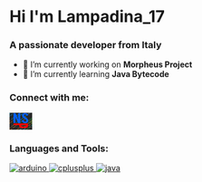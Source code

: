 <h1 align="left">Hi I'm Lampadina_17</h1>
<h3 align="left">A passionate developer from Italy</h3>

- 🔭 I’m currently working on **Morpheus Project**
- 🌱 I’m currently learning **Java Bytecode**

<h3 align="left">Connect with me:</h3>
<p align="left">
<a href="https://discord.gg/discord.gg/aerXnBe" target="blank"><img align="center" src="https://raw.githubusercontent.com/Lampadina17/Lampadina17/main/NoSkidPlusIcon.png" alt="discord.gg/aerXnBe" height="30" width="40" /></a>
</p>

<h3 align="left">Languages and Tools:</h3>
<p align="left"> <a href="https://www.arduino.cc/" target="_blank"> <img src="https://cdn.worldvectorlogo.com/logos/arduino-1.svg" alt="arduino" width="40" height="40"/> </a> <a href="https://www.w3schools.com/cpp/" target="_blank"> <img src="https://upload.wikimedia.org/wikipedia/commons/1/18/ISO_C%2B%2B_Logo.svg" alt="cplusplus" width="40" height="40"/> </a> <a href="https://www.java.com" target="_blank"> <img src="https://upload.wikimedia.org/wikipedia/it/2/2e/Java_Logo.svg" alt="java" width="40" height="40"/> </a> </p>
